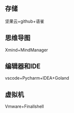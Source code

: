 ## 存储

坚果云+github+语雀



## 思维导图

Xmind+MindManager



## 编辑器和IDE

vscode+Pycharm+IDEA+Goland



## 虚拟机

Vmware+Finallshell